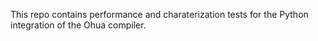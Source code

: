 This repo contains performance and charaterization tests for the Python integration of the Ohua compiler.

